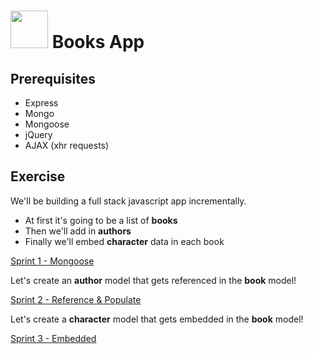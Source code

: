 # <img src="https://cloud.githubusercontent.com/assets/7833470/10423298/ea833a68-7079-11e5-84f8-0a925ab96893.png" width="60"> Books App

## Prerequisites

* Express
* Mongo
* Mongoose
* jQuery
* AJAX (xhr requests)

## Exercise

We'll be building a full stack javascript app incrementally.

* At first it's going to be a list of **books**
* Then we'll add in **authors**
* Finally we'll embed **character** data in each book

[Sprint 1 - Mongoose](docs/sprint1.md)

Let's create an **author** model that gets referenced in the **book** model!

[Sprint 2 - Reference & Populate](docs/sprint2.md)

Let's create a **character** model that gets embedded in the **book** model!

[Sprint 3 - Embedded](docs/sprint3.md)
